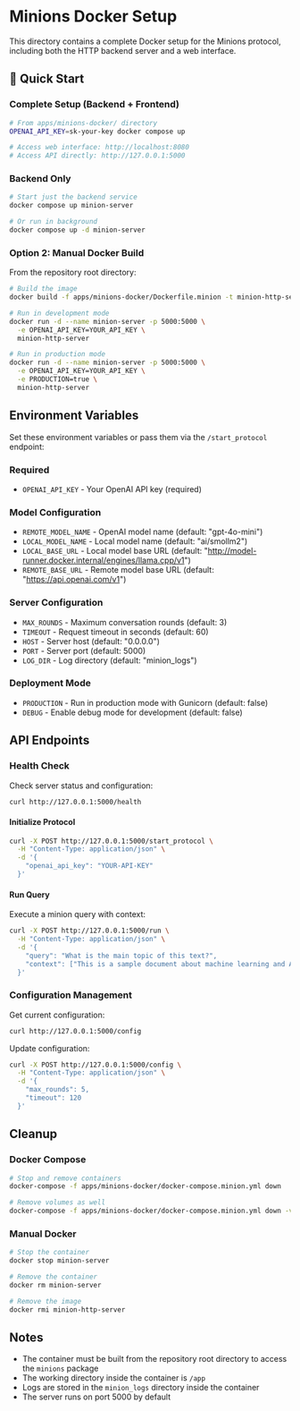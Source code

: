 # Minions Docker Setup

This directory contains a complete Docker setup for the Minions protocol, including both the HTTP backend server and a web interface.

## 🚀 Quick Start

### **Complete Setup (Backend + Frontend)**

```bash
# From apps/minions-docker/ directory
OPENAI_API_KEY=sk-your-key docker compose up

# Access web interface: http://localhost:8080
# Access API directly: http://127.0.0.1:5000
```

### **Backend Only**

```bash
# Start just the backend service
docker compose up minion-server

# Or run in background
docker compose up -d minion-server
```

### Option 2: Manual Docker Build

From the repository root directory:

```bash
# Build the image
docker build -f apps/minions-docker/Dockerfile.minion -t minion-http-server .

# Run in development mode
docker run -d --name minion-server -p 5000:5000 \
  -e OPENAI_API_KEY=YOUR_API_KEY \
  minion-http-server

# Run in production mode
docker run -d --name minion-server -p 5000:5000 \
  -e OPENAI_API_KEY=YOUR_API_KEY \
  -e PRODUCTION=true \
  minion-http-server
```

## Environment Variables

Set these environment variables or pass them via the `/start_protocol` endpoint:

### Required
- `OPENAI_API_KEY` - Your OpenAI API key (required)

### Model Configuration
- `REMOTE_MODEL_NAME` - OpenAI model name (default: "gpt-4o-mini")
- `LOCAL_MODEL_NAME` - Local model name (default: "ai/smollm2")
- `LOCAL_BASE_URL` - Local model base URL (default: "http://model-runner.docker.internal/engines/llama.cpp/v1")
- `REMOTE_BASE_URL` - Remote model base URL (default: "https://api.openai.com/v1")

### Server Configuration
- `MAX_ROUNDS` - Maximum conversation rounds (default: 3)
- `TIMEOUT` - Request timeout in seconds (default: 60)
- `HOST` - Server host (default: "0.0.0.0")
- `PORT` - Server port (default: 5000)
- `LOG_DIR` - Log directory (default: "minion_logs")

### Deployment Mode
- `PRODUCTION` - Run in production mode with Gunicorn (default: false)
- `DEBUG` - Enable debug mode for development (default: false)

## API Endpoints

### Health Check
Check server status and configuration:
```bash
curl http://127.0.0.1:5000/health
```

#### Initialize Protocol
```bash
curl -X POST http://127.0.0.1:5000/start_protocol \
  -H "Content-Type: application/json" \
  -d '{
    "openai_api_key": "YOUR-API-KEY"
  }'
```

#### Run Query
Execute a minion query with context:
```bash
curl -X POST http://127.0.0.1:5000/run \
  -H "Content-Type: application/json" \
  -d '{
    "query": "What is the main topic of this text?",
    "context": ["This is a sample document about machine learning and AI."]
  }'
```

### Configuration Management
Get current configuration:
```bash
curl http://127.0.0.1:5000/config
```

Update configuration:
```bash
curl -X POST http://127.0.0.1:5000/config \
  -H "Content-Type: application/json" \
  -d '{
    "max_rounds": 5,
    "timeout": 120
  }'
```

## Cleanup

### Docker Compose
```bash
# Stop and remove containers
docker-compose -f apps/minions-docker/docker-compose.minion.yml down

# Remove volumes as well
docker-compose -f apps/minions-docker/docker-compose.minion.yml down -v
```

### Manual Docker
```bash
# Stop the container
docker stop minion-server

# Remove the container
docker rm minion-server

# Remove the image
docker rmi minion-http-server
```

## Notes

- The container must be built from the repository root directory to access the `minions` package
- The working directory inside the container is `/app`
- Logs are stored in the `minion_logs` directory inside the container
- The server runs on port 5000 by default
